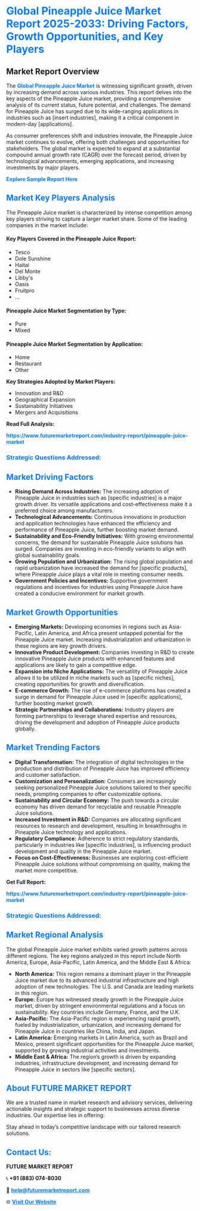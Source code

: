 <h1 style="color: #007BFF;">Global Pineapple Juice Market Report 2025-2033: Driving Factors, Growth Opportunities, and Key Players</h1>

<section id="overview">
<h2>Market Report Overview</h2>
<p>The <a href="https://www.futuremarketreport.com/industry-report/pineapple-juice-market" style="color: #007BFF; text-decoration: none;"><strong>Global Pineapple Juice Market</strong></a> is witnessing significant growth, driven by increasing demand across various industries. This report delves into the key aspects of the Pineapple Juice market, providing a comprehensive analysis of its current status, future potential, and challenges. The demand for Pineapple Juice has surged due to its wide-ranging applications in industries such as [insert industries], making it a critical component in modern-day [applications].</p>
<p>As consumer preferences shift and industries innovate, the Pineapple Juice market continues to evolve, offering both challenges and opportunities for stakeholders. The global market is expected to expand at a substantial compound annual growth rate (CAGR) over the forecast period, driven by technological advancements, emerging applications, and increasing investments by major players.</p>
</section>

<section id="overview">
<p><a href="https://www.futuremarketreport.com/request-sample/reportId=104782" style="color: #007BFF; text-decoration: none;"><strong>Explore Sample Report Here</strong></a></p>
</section>

<section id="key-players">
<h2 style="color: #007BFF;">Market Key Players Analysis</h2>
<p>The Pineapple Juice market is characterized by intense competition among key players striving to capture a larger market share. Some of the leading companies in the market include:</p>
<h4>Key Players Covered in the Pineapple Juice Report:</h4>
<ul><li>Tesco</li><li>Dole Sunshine</li><li>Haitai</li><li>Del Monte</li><li>Libby&#039;s</li><li>Oasis</li><li>Fruitpro</li><li>...</li></ul>
<h4>Pineapple Juice Market Segmentation by Type:</h4>
<ul><li>Pure</li><li>Mixed</li></ul>

<h4>Pineapple Juice Market Segmentation by Application:</h4>
<ul><li>Home</li><li>Restaurant</li><li>Other</li></ul>
<p><strong>Key Strategies Adopted by Market Players:</strong></p>
<ul>
<li>Innovation and R&D</li>
<li>Geographical Expansion</li>
<li>Sustainability Initiatives</li>
<li>Mergers and Acquisitions</li>
</ul>
</section>

<section>
<p><strong>Read Full Analysis: </strong></p><a href="https://www.futuremarketreport.com/industry-report/pineapple-juice-market" style="color: #007BFF; text-decoration: none;"><strong>https://www.futuremarketreport.com/industry-report/pineapple-juice-market</strong></a>
<h3 style="color: #007BFF;">Strategic Questions Addressed:</h3>
</section>

<section id="driving-factors">
<h2 style="color: #007BFF;">Market Driving Factors</h2>
<ul>
<li><strong>Rising Demand Across Industries:</strong> The increasing adoption of Pineapple Juice in industries such as [specific industries] is a major growth driver. Its versatile applications and cost-effectiveness make it a preferred choice among manufacturers.</li>
<li><strong>Technological Advancements:</strong> Continuous innovations in production and application technologies have enhanced the efficiency and performance of Pineapple Juice, further boosting market demand.</li>
<li><strong>Sustainability and Eco-Friendly Initiatives:</strong> With growing environmental concerns, the demand for sustainable Pineapple Juice solutions has surged. Companies are investing in eco-friendly variants to align with global sustainability goals.</li>
<li><strong>Growing Population and Urbanization:</strong> The rising global population and rapid urbanization have increased the demand for [specific products], where Pineapple Juice plays a vital role in meeting consumer needs.</li>
<li><strong>Government Policies and Incentives:</strong> Supportive government regulations and incentives for industries using Pineapple Juice have created a conducive environment for market growth.</li>
</ul>
</section>

<section id="growth-opportunities">
<h2 style="color: #007BFF;">Market Growth Opportunities</h2>
<ul>
<li><strong>Emerging Markets:</strong> Developing economies in regions such as Asia-Pacific, Latin America, and Africa present untapped potential for the Pineapple Juice market. Increasing industrialization and urbanization in these regions are key growth drivers.</li>
<li><strong>Innovative Product Development:</strong> Companies investing in R&D to create innovative Pineapple Juice products with enhanced features and applications are likely to gain a competitive edge.</li>
<li><strong>Expansion into Niche Applications:</strong> The versatility of Pineapple Juice allows it to be utilized in niche markets such as [specific niches], creating opportunities for growth and diversification.</li>
<li><strong>E-commerce Growth:</strong> The rise of e-commerce platforms has created a surge in demand for Pineapple Juice used in [specific applications], further boosting market growth.</li>
<li><strong>Strategic Partnerships and Collaborations:</strong> Industry players are forming partnerships to leverage shared expertise and resources, driving the development and adoption of Pineapple Juice products globally.</li>
</ul>
</section>

<section id="trending-factors">
<h2 style="color: #007BFF;">Market Trending Factors</h2>
<ul>
<li><strong>Digital Transformation:</strong> The integration of digital technologies in the production and distribution of Pineapple Juice has improved efficiency and customer satisfaction.</li>
<li><strong>Customization and Personalization:</strong> Consumers are increasingly seeking personalized Pineapple Juice solutions tailored to their specific needs, prompting companies to offer customizable options.</li>
<li><strong>Sustainability and Circular Economy:</strong> The push towards a circular economy has driven demand for recyclable and reusable Pineapple Juice solutions.</li>
<li><strong>Increased Investment in R&D:</strong> Companies are allocating significant resources to research and development, resulting in breakthroughs in Pineapple Juice technology and applications.</li>
<li><strong>Regulatory Compliance:</strong> Adherence to strict regulatory standards, particularly in industries like [specific industries], is influencing product development and quality in the Pineapple Juice market.</li>
<li><strong>Focus on Cost-Effectiveness:</strong> Businesses are exploring cost-efficient Pineapple Juice solutions without compromising on quality, making the market more competitive.</li>
</ul>
</section>

<section>
<p><strong>Get Full Report: </strong></p><a href="https://www.futuremarketreport.com/industry-report/pineapple-juice-market" style="color: #007BFF; text-decoration: none;"><strong>https://www.futuremarketreport.com/industry-report/pineapple-juice-market</strong></a>
<h3 style="color: #007BFF;">Strategic Questions Addressed:</h3>
</section>


<section id="regional-analysis">
<h2 style="color: #007BFF;">Market Regional Analysis</h2>
<p>The global Pineapple Juice market exhibits varied growth patterns across different regions. The key regions analyzed in this report include North America, Europe, Asia-Pacific, Latin America, and the Middle East & Africa:</p>
<ul>
<li><strong>North America:</strong> This region remains a dominant player in the Pineapple Juice market due to its advanced industrial infrastructure and high adoption of new technologies. The U.S. and Canada are leading markets in this region.</li>
<li><strong>Europe:</strong> Europe has witnessed steady growth in the Pineapple Juice market, driven by stringent environmental regulations and a focus on sustainability. Key countries include Germany, France, and the U.K.</li>
<li><strong>Asia-Pacific:</strong> The Asia-Pacific region is experiencing rapid growth, fueled by industrialization, urbanization, and increasing demand for Pineapple Juice in countries like China, India, and Japan.</li>
<li><strong>Latin America:</strong> Emerging markets in Latin America, such as Brazil and Mexico, present significant opportunities for the Pineapple Juice market, supported by growing industrial activities and investments.</li>
<li><strong>Middle East & Africa:</strong> The region’s growth is driven by expanding industries, infrastructure development, and increasing demand for Pineapple Juice in sectors like [specific sectors].</li>
</ul>
</section>

<footer>
<h2 style="color: #007BFF;">About FUTURE MARKET REPORT</h2>
<p>We are a trusted name in market research and advisory services, delivering actionable insights and strategic support to businesses across diverse industries. Our expertise lies in offering:</p>

<p>Stay ahead in today’s competitive landscape with our tailored research solutions.</p>

<h2 style="color: #007BFF;">Contact Us:</h2>
<p><strong>FUTURE MARKET REPORT</strong></p>
<p>📞 <strong>+91 (883) 074-8030</strong></p>
<p>📧 <strong><a href="mailto:help@futuremarketreport.com" style="color: #007BFF;">help@futuremarketreport.com</a></strong></p>
<p>🌐 <strong><a href="https://www.futuremarketreport.com/" style="color: #007BFF;">Visit Our Website</a></strong></p>
</footer>